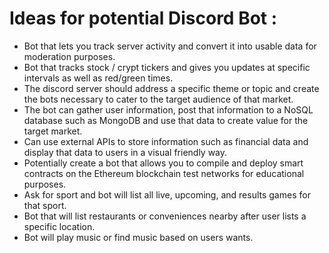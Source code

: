 # Ideas for potential Discord Bot : 

- Bot that lets you track server activity and convert it into usable data for moderation purposes.
- Bot that tracks stock / crypt tickers and gives you updates at specific intervals as well as red/green times.
- The discord server should address a specific theme or topic and create the bots necessary to cater to the target audience of that market. 
- The bot can gather user information, post that information to a NoSQL database such as MongoDB and use that data to create value for the target market.
- Can use external APIs to store information such as financial data and display that data to users in a visual friendly way.
- Potentially create a bot that allows you to compile and deploy smart contracts on the Ethereum blockchain test networks for educational purposes. 
- Ask for sport and bot will list all live, upcoming, and results games for that sport.
- Bot that will list restaurants or conveniences nearby after user lists a specific location.
- Bot will play music or find music based on users wants.
